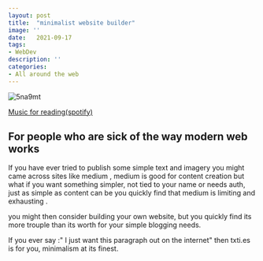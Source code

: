 ```yaml
---
layout: post
title:  "minimalist website builder"
image: ''
date:   2021-09-17
tags:
- WebDev
description: ''
categories:
- All around the web 
---
```


![5na9mt](https://user-images.githubusercontent.com/34142795/133754248-2098f76a-7c40-46d3-96c4-cfbb6da2465a.jpg)

<p class="music-read"><a href="spotify:track:4DAZ8UYNpWVIV46aLkN2Qp">Music for reading(spotify)</a></p>




## For people who are sick of the way modern web works

If you have ever tried to publish some simple text and imagery you might came across sites like medium , medium is good for content creation but what if you want something simpler, not tied to your name or needs auth, just as simple as content can be you quickly find that medium is limiting and exhausting .

you might then consider building your own website, but you quickly find its more trouple than its worth for your simple blogging needs.

If you ever say :" I just want this paragraph out on the internet" then txti.es is for you, minimalism at its finest.

